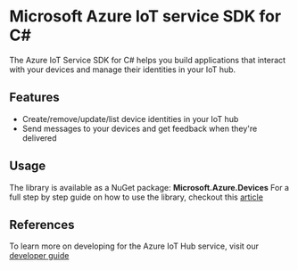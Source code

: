 # Microsoft Azure IoT service SDK for C#

The Azure IoT Service SDK for C# helps you build applications that interact with your devices and manage their identities in your IoT hub.

## Features

* Create/remove/update/list device identities in your IoT hub
* Send messages to your devices and get feedback when they're delivered

## Usage

The library is available as a NuGet package: **Microsoft.Azure.Devices**
For a full step by step guide on how to use the library, checkout this [article](https://azure.microsoft.com/en-us/documentation/articles/iot-hub-csharp-csharp-getstarted/)

## References

To learn more on developing for the Azure IoT Hub service, visit our [developer guide](https://azure.microsoft.com/en-us/documentation/articles/iot-hub-devguide/)

